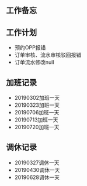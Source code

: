 ## 工作备忘

## 工作计划
- 预约OPP报错
- 订单审核、流水审核驳回报错
- 订单流水修改null

## 加班记录
- 20190302加班一天
- 20190323加班一天
- 20190706加班一天
- 20190713加班一天
- 20190720加班一天

## 调休记录
- 20190327调休一天
- 20190430调休一天
- 20190628调休一天

